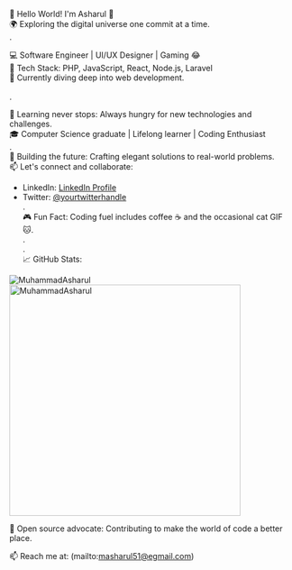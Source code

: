 🚀 Hello World! I'm Asharul 👋 <br/>
🌍 Exploring the digital universe one commit at a time. <br/>
. <br/>

💻 Software Engineer | UI/UX Designer | Gaming 😂<br/>
🔧 Tech Stack: PHP, JavaScript, React, Node.js, Laravel<br/>
📘 Currently diving deep into web development.<br/><br/>
.<br/>

🌱 Learning never stops: Always hungry for new technologies and challenges.<br/>
🎓 Computer Science graduate | Lifelong learner | Coding Enthusiast<br/>
.<br/>
🚧 Building the future: Crafting elegant solutions to real-world problems.<br/>
📫 Let's connect and collaborate:
   - LinkedIn: [LinkedIn Profile](https://www.linkedin.com/in/muhammad-asharul-maali/)
   - Twitter: [@yourtwitterhandle](https://twitter.com/yuuichiase)<br/>
.<br/>
🎮 Fun Fact: Coding fuel includes coffee ☕ and the occasional cat GIF 🐱.<br/>
.<br/>
.<br/>
📈 GitHub Stats:
<p><img align="left" src="https://github-readme-stats.vercel.app/api/top-langs?username=MuhammadAsharul&show_icons=true&locale=en&layout=compact" alt="MuhammadAsharul" /></p>
<p>&nbsp;<img align="center" src="https://github-readme-stats.vercel.app/api?username=MuhammadAsharul&count_private=true&show_icons=true" alt="MuhammadAsharul" width="410" /></p>
🌟 Open source advocate: Contributing to make the world of code a better place.

📫 Reach me at: (mailto:masharul51@egmail.com)
